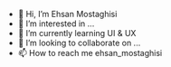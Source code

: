 - 👋 Hi, I’m Ehsan Mostaghisi
- 👀 I’m interested in ...
- 🌱 I’m currently learning UI & UX
- 💞️ I’m looking to collaborate on ...
- 📫 How to reach me ehsan_mostaghisi

<!---
EhsanMostaghisi/EhsanMostaghisi is a ✨ special ✨ repository because its `README.md` (this file) appears on your GitHub profile.
You can click the Preview link to take a look at your changes.
--->
